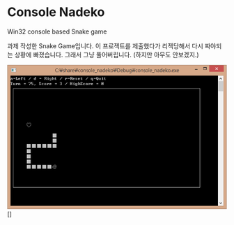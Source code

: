 # Console Nadeko
Win32 console based Snake game

과제 작성한 Snake Game입니다. 
이 프로젝트를 제출했다가 리젝당해서 다시 짜야되는 상황에 빠졌습니다.
그래서 그냥 풀어버립니다. (하지만 아무도 안보겠지.)

![game screenshot](document/game.png)[]


